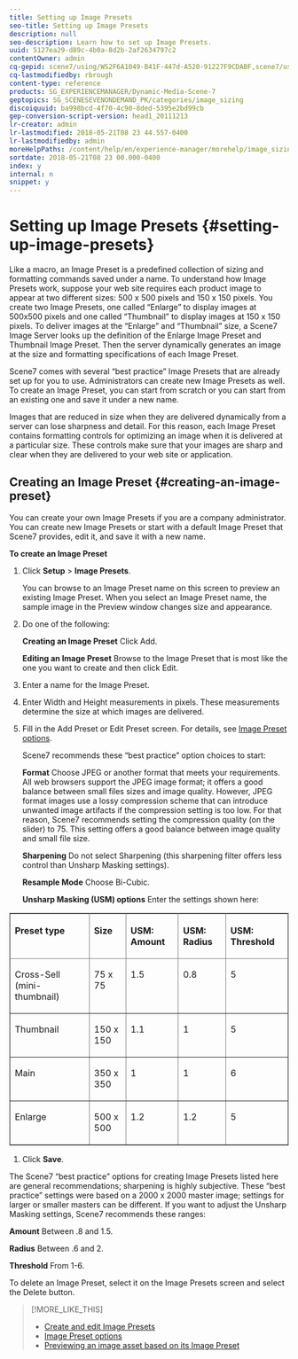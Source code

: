 ```yaml
---
title: Setting up Image Presets
seo-title: Setting up Image Presets
description: null
seo-description: Learn how to set up Image Presets.
uuid: 5127ea29-d89c-4b0a-8d2b-2af2634797c2
contentOwner: admin
cq-gepid: scene7/using/WS2F6A1049-B41F-447d-A520-91227F9CDABF,scene7/using/WS8367FCD9-ABD6-41c0-B5EC-C0313562296F
cq-lastmodifiedby: rbrough
content-type: reference
products: SG_EXPERIENCEMANAGER/Dynamic-Media-Scene-7
geptopics: SG_SCENESEVENONDEMAND_PK/categories/image_sizing
discoiquuid: ba998bcd-4f70-4c90-8ded-5395e2bd99cb
gep-conversion-script-version: head1_20111213
lr-creator: admin
lr-lastmodified: 2018-05-21T08 23 44.557-0400
lr-lastmodifiedby: admin
moreHelpPaths: /content/help/en/experience-manager/morehelp/image_sizing;/content/help/en/experience-manager/morehelp/image_sizing
sortdate: 2018-05-21T08 23 00.000-0400
index: y
internal: n
snippet: y
---
```


# Setting up Image Presets {#setting-up-image-presets}

Like a macro, an Image Preset is a predefined collection of sizing and formatting commands saved under a name. To understand how Image Presets work, suppose your web site requires each product image to appear at two different sizes: 500 x 500 pixels and 150 x 150 pixels. You create two Image Presets, one called “Enlarge” to display images at 500x500 pixels and one called “Thumbnail” to display images at 150 x 150 pixels. To deliver images at the “Enlarge” and “Thumbnail” size, a Scene7 Image Server looks up the definition of the Enlarge Image Preset and Thumbnail Image Preset. Then the server dynamically generates an image at the size and formatting specifications of each Image Preset.

Scene7 comes with several “best practice” Image Presets that are already set up for you to use. Administrators can create new Image Presets as well. To create an Image Preset, you can start from scratch or you can start from an existing one and save it under a new name.

Images that are reduced in size when they are delivered dynamically from a server can lose sharpness and detail. For this reason, each Image Preset contains formatting controls for optimizing an image when it is delivered at a particular size. These controls make sure that your images are sharp and clear when they are delivered to your web site or application.

## Creating an Image Preset {#creating-an-image-preset}

You can create your own Image Presets if you are a company administrator. You can create new Image Presets or start with a default Image Preset that Scene7 provides, edit it, and save it with a new name.

**To create an Image Preset**

1. Click **Setup** &gt; **Image Presets**.

   You can browse to an Image Preset name on this screen to preview an existing Image Preset. When you select an Image Preset name, the sample image in the Preview window changes size and appearance.

1. Do one of the following:

   **Creating an&#xA;Image Preset** Click Add.

   **Editing an Image Preset** Browse to the Image Preset that is most like the one you want to create and then click Edit.

1. Enter a name for the Image Preset.
1. Enter Width and Height measurements in pixels. These measurements determine the size at which images are delivered.
1. Fill in the Add Preset or Edit Preset screen. For details, see [Image Preset options](application-setup.md#image_preset_options).

   Scene7 recommends these “best practice” option choices to start:

   **Format** Choose JPEG or another format that meets your requirements. All web browsers support the JPEG image format; it offers a good balance between small files sizes and image quality. However, JPEG format images use a lossy compression scheme that can introduce unwanted image artifacts if the compression setting is too low. For that reason, Scene7 recommends setting the compression quality (on the slider) to 75. This setting offers a good balance between image quality and small file size.

   **Sharpening** Do not select Sharpening (this sharpening filter offers less control than Unsharp Masking settings).

   **Resample Mode** Choose Bi-Cubic.

   **Unsharp Masking (USM) options** Enter the settings shown here:

<table border="1" cellpadding="4" cellspacing="0" frame="border" rules="all" summary=""> 
 <thead align="left"> 
  <tr> 
   <th class="cellrowborder" id="d19e14523" valign="top" width="NaN%"><p>Preset type</p></th> 
   <th class="cellrowborder" id="d19e14526" valign="top" width="NaN%"><p>Size</p></th> 
   <th class="cellrowborder" id="d19e14529" valign="top" width="NaN%"><p>USM: Amount</p></th> 
   <th class="cellrowborder" id="d19e14532" valign="top" width="NaN%"><p>USM: Radius</p></th> 
   <th class="cellrowborder" id="d19e14535" valign="top" width="NaN%"><p>USM: Threshold</p></th> 
  </tr> 
 </thead> 
 <tbody> 
  <tr> 
   <td class="cellrowborder" headers="d19e14523 " valign="top" width="NaN%"><p>Cross-Sell (mini-thumbnail)</p></td> 
   <td class="cellrowborder" headers="d19e14526 " valign="top" width="NaN%"><p>75 x 75</p></td> 
   <td class="cellrowborder" headers="d19e14529 " valign="top" width="NaN%"><p>1.5</p></td> 
   <td class="cellrowborder" headers="d19e14532 " valign="top" width="NaN%"><p>0.8</p></td> 
   <td class="cellrowborder" headers="d19e14535 " valign="top" width="NaN%"><p>5</p></td> 
  </tr> 
  <tr> 
   <td class="cellrowborder" headers="d19e14523 " valign="top" width="NaN%"><p>Thumbnail</p></td> 
   <td class="cellrowborder" headers="d19e14526 " valign="top" width="NaN%"><p>150 x 150</p></td> 
   <td class="cellrowborder" headers="d19e14529 " valign="top" width="NaN%"><p>1.1</p></td> 
   <td class="cellrowborder" headers="d19e14532 " valign="top" width="NaN%"><p>1</p></td> 
   <td class="cellrowborder" headers="d19e14535 " valign="top" width="NaN%"><p>5</p></td> 
  </tr> 
  <tr> 
   <td class="cellrowborder" headers="d19e14523 " valign="top" width="NaN%"><p>Main</p></td> 
   <td class="cellrowborder" headers="d19e14526 " valign="top" width="NaN%"><p>350 x 350</p></td> 
   <td class="cellrowborder" headers="d19e14529 " valign="top" width="NaN%"><p>1</p></td> 
   <td class="cellrowborder" headers="d19e14532 " valign="top" width="NaN%"><p>1</p></td> 
   <td class="cellrowborder" headers="d19e14535 " valign="top" width="NaN%"><p>6</p></td> 
  </tr> 
  <tr> 
   <td class="cellrowborder" headers="d19e14523 " valign="top" width="NaN%"><p>Enlarge</p></td> 
   <td class="cellrowborder" headers="d19e14526 " valign="top" width="NaN%"><p>500 x 500</p></td> 
   <td class="cellrowborder" headers="d19e14529 " valign="top" width="NaN%"><p>1.2</p></td> 
   <td class="cellrowborder" headers="d19e14532 " valign="top" width="NaN%"><p>1.2</p></td> 
   <td class="cellrowborder" headers="d19e14535 " valign="top" width="NaN%"><p>5</p></td> 
  </tr> 
 </tbody> 
</table>

1. Click **Save**.

The Scene7 “best practice” options for creating Image Presets listed here are general recommendations; sharpening is highly subjective. These “best practice” settings were based on a 2000 x 2000 master image; settings for larger or smaller masters can be different. If you want to adjust the Unsharp Masking settings, Scene7 recommends these ranges:

**Amount** Between .8 and 1.5.

**Radius** Between .6 and 2.

**Threshold** From 1-6.

To delete an Image Preset, select it on the Image Presets screen and select the Delete button.

>[!MORE_LIKE_THIS]
>
>* [Create and edit Image Presets](application-setup.md#creating_and_editing_image_presets)
>* [Image Preset options](application-setup.md#image_preset_options)
>* [Previewing an image asset based on its Image Preset](previewing-asset.md#previewing_an_image_asset_based_on_its_image_preset)
